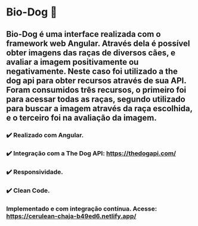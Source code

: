 # Bio-Dog :dog:
## Bio-Dog é uma interface realizada com o framework web Angular. Através dela é possível obter imagens das raças de diversos cães, e avaliar a imagem positivamente ou negativamente. Neste caso foi utilizado a the dog api para obter recursos através de sua API. Foram consumidos três recursos, o primeiro foi para acessar todas as raças, segundo utilizado para buscar a imagem através da raça escolhida, e o terceiro foi na avaliação da imagem.


### :heavy_check_mark: Realizado com Angular.
### :heavy_check_mark: Integração com a The Dog API: https://thedogapi.com/
### :heavy_check_mark: Responsividade.
### :heavy_check_mark: Clean Code.
### Implementado e com integração contínua. Acesse: https://cerulean-chaja-b49ed6.netlify.app/
